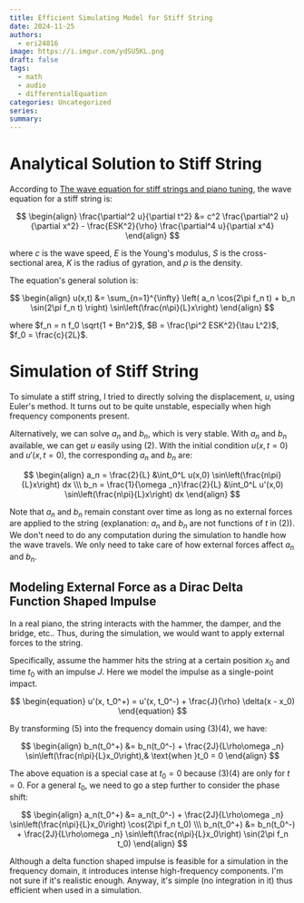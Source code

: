 ```yaml
---
title: Efficient Simulating Model for Stiff String
date: 2024-11-25
authors:
  - eri24816
image: https://i.imgur.com/ydSU5KL.png
draft: false
tags:
  - math
  - audio
  - differentialEquation
categories: Uncategorized
series: 
summary:
---
```

# Analytical Solution to Stiff String

According to [The wave equation for stiff strings and piano tuning](https://upcommons.upc.edu/bitstream/handle/2117/101752/GraciaSanz.piano.RSCM.2017.pdf), the wave equation for a stiff string is:

$$
\begin{align}
\frac{\partial^2 u}{\partial t^2} &= c^2 \frac{\partial^2 u}{\partial x^2} - \frac{ESK^2}{\rho} \frac{\partial^4 u}{\partial x^4}
\end{align}
$$

where $c$ is the wave speed, $E$ is the Young's modulus, $S$ is the cross-sectional area, $K$ is the radius of gyration, and $\rho$ is the density.

The equation's general solution is:

$$
\begin{align}
u(x,t) &= \sum_{n=1}^{\infty} \left( a_n \cos(2\pi f_n t) + b_n \sin(2\pi f_n t) \right) \sin\left(\frac{n\pi}{L}x\right)
\end{align}
$$

where $f_n = n f_0 \sqrt{1 + Bn^2}$, $B = \frac{\pi^2 ESK^2}{\tau L^2}$, $f_0 = \frac{c}{2L}$.

# Simulation of Stiff String

To simulate a stiff string, I tried to directly solving the displacement, $u$, using Euler's method. It turns out to be quite unstable, especially when high frequency components present.

Alternatively, we can solve $a_n$ and $b_n$, which is very stable. With $a_n$ and $b_n$ available, we can get $u$ easily using (2). With the initial condition $u(x,t=0)$ and $u'(x,t=0)$, the corresponding $a_n$ and $b_n$ are:
  

$$
\begin{align}
a_n = \frac{2}{L} &\int_0^L u(x,0) \sin\left(\frac{n\pi}{L}x\right) dx \\\
b_n = \frac{1}{\omega _n}\frac{2}{L} &\int_0^L u'(x,0) \sin\left(\frac{n\pi}{L}x\right) dx
\end{align}
$$

Note that $a_n$ and $b_n$ remain constant over time as long as no external forces are applied to the string (explanation: $a_n$ and $b_n$ are not functions of $t$ in $(2)$). We don't need to do any computation during the simulation to handle how the wave travels. We only need to take care of how external forces affect $a_n$ and $b_n$.
## Modeling External Force as a Dirac Delta Function Shaped Impulse

  
In a real piano, the string interacts with the hammer, the damper, and the bridge, etc.. Thus, during the simulation, we would want to apply external forces to the string.

Specifically, assume the hammer hits the string at a certain position $x_0$ and time $t_0$ with an impulse $J$. Here we model the impulse as a single-point impact.

$$
\begin{equation}
u'(x, t_0^+) = u'(x, t_0^-) +
\frac{J}{\rho} \delta(x - x_0)
\end{equation}
$$

By transforming (5) into the frequency domain using (3)(4), we have:

$$
\begin{align}
b_n(t_0^+) &= b_n(t_0^-) + \frac{2J}{L\rho\omega _n} \sin\left(\frac{n\pi}{L}x_0\right),& \text{when }t_0 = 0
\end{align}
$$

The above equation is a special case at $t_0 = 0$ because (3)(4) are only for $t = 0$. For a general $t_0$, we need to go a step further to consider the phase shift:

$$
\begin{align}
a_n(t_0^+) &= a_n(t_0^-) + \frac{2J}{L\rho\omega _n} \sin\left(\frac{n\pi}{L}x_0\right) \cos(2\pi f_n t_0) \\\
b_n(t_0^+) &= b_n(t_0^-) + \frac{2J}{L\rho\omega _n} \sin\left(\frac{n\pi}{L}x_0\right) \sin(2\pi f_n t_0)
\end{align}
$$

Although a delta function shaped impulse is feasible for a simulation in the frequency domain, it introduces intense high-frequency components. I'm not sure if it's realistic enough. Anyway, it's simple (no integration in it) thus efficient when used in a simulation.

